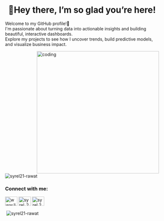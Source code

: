 <h1 align="center">🌸Hey there, I’m so glad you’re here!</h1>
<p>
Welcome to my GitHub profile!👋<br>
I'm passionate about turning data into actionable insights and building beautiful, interactive dashboards.<br>
Explore my projects to see how I uncover trends, build predictive models, and visualize business impact.
</p>

<img align="right" alt="coding" width="400" src="https://i.pinimg.com/originals/4a/94/17/4a94176150a26d6b929260abe66d4120.gif">
<p align="left"> <img src="https://komarev.com/ghpvc/?username=syrel21-rawat&label=Profile%20views&color=0e75b6&style=flat" alt="syrel21-rawat" /> </p>
<h3 align="left">Connect with me:</h3>
<p align="left">
<a href="https://linkedin.com/in/www.linkedin.com/in/syrel-rawat-067a03211" target="blank"><img align="center" src="https://raw.githubusercontent.com/rahuldkjain/github-profile-readme-generator/master/src/images/icons/Social/linked-in-alt.svg" alt="www.linkedin.com/in/syrel-rawat-067a03211" height="30" width="40" /></a>
<a href="https://www.leetcode.com/syrel_22" target="blank"><img align="center" src="https://raw.githubusercontent.com/rahuldkjain/github-profile-readme-generator/master/src/images/icons/Social/leet-code.svg" alt="syrel_22" height="30" width="40" /></a>
<a href="https://instagram.com/syrel.22" target="blank"><img align="center" src="https://raw.githubusercontent.com/rahuldkjain/github-profile-readme-generator/master/src/images/icons/Social/instagram.svg" alt="syrel.22" height="30" width="40" /></a>



<p>&nbsp;<img align="center" src="https://github-readme-stats.vercel.app/api?username=syrel21-rawat&show_icons=true&locale=en" alt="syrel21-rawat" /></p>


